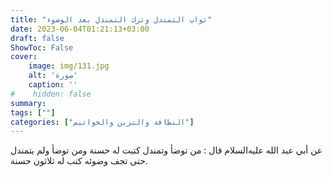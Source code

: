 ```yaml
---
title: "ثواب التمندل وترك التمندل بعد الوضوء"
date: 2023-06-04T01:21:13+03:00
draft: false
ShowToc: False
cover:
    image: img/131.jpg
    alt: 'صورة'
    caption: ''
#    hidden: false
summary: 
tags: [""]
categories: ["النظافة والتزين والخواتيم"]
---
```

عن أبي عبد الله عليه‌السلام قال : من توضأ وتمندل كتبت له حسنة
ومن توضأ ولم يتمندل حتى تجف وضوئه كتب له ثلاثون حسنة.

